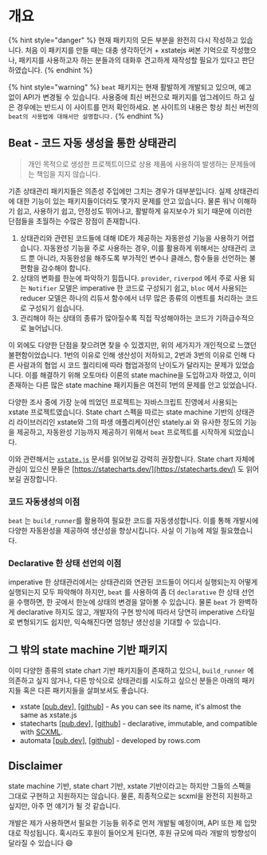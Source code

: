 # 개요

{% hint style="danger" %}
&#x20;현재 패키지의 모든 부분을 완전히 다시 작성하고 있습니다. 처음 이 패키지를 만들 때는 대충 생각하던거 + xstatejs 써본 기억으로 작성했으나, 패키지를 사용하고자 하는 분들과의 대화후 견고하게 재작성할 필요가 있다고 판단하였습니다.&#x20;
{% endhint %}

{% hint style="warning" %}
`beat` 패키지는 현재 활발하게 개발되고 있으며, 예고 없이 API가 변경될 수 있습니다. 사용중에 최신 버전으로 패키지를 업그레이드 하고 싶은 경우에는 반드시 이 사이트를 먼저 확인하세요. 본 사이트의 내용은 항상 최신 버전의 `beat의 사용법에 대해서만 설명합니다.`&#x20;
{% endhint %}

## Beat - 코드 자동 생성을 통한 상태관리

> 개인 목적으로 생성한 프로젝트이므로 상용 제품에 사용하여 발생하는 문제들에는 책임을 지지 않습니다.&#x20;

기존 상태관리 패키지들은 의존성 주입에만 그치는 경우가 대부분입니다. 실제 상태관리에 대한 기능이 있는 패키지들이더라도 몇가지 문제를 안고 있습니다. 물론 워낙 이해하기 쉽고, 사용하기 쉽고, 안정성도 뛰어나고, 활발하게 유지보수가 되기 때문에 이러한 단점들을 초월하는 수많은 장점이 존재합니다.&#x20;

1. 상태관리와 관련된 코드들에 대해 IDE가 제공하는 자동완성 기능을 사용하기 어렵습니다. 자동완성 기능을 주로 사용하는 경우, 이를 활용하게 위해서는 상태관리 코드 뿐 아니라, 자동완성을 해주도록 부가적인 변수나 클래스, 함수들을 선언하는 불편함을 감수해야 합니다.
2. 상태의 변화를 한눈에 파악하기 힘듭니다. `provider`, `riverpod` 에서 주로 사용 되는 `Notifier` 모델은 imperative 한 코드로 구성되기 쉽고, `bloc` 에서 사용되는 reducer 모델은 하나의 리듀서 함수에서 너무 많은 종류의 이벤트를 처리하는 코드로 구성되기 쉽습니다.&#x20;
3. 관리해야 하는 상태의 종류가 많아질수록 직접 작성해야하는 코드가 기하급수적으로 늘어납니다.&#x20;

이 외에도 다양한 단점을 찾으려면 찾을 수 있겠지만, 위의 세가지가 개인적으로 느꼈던 불편함이었습니다. 1번의 이유로 인해 생산성이 저하되고, 2번과 3번의 이유로 인해 다른 사람과의 협업 시 코드 퀄리티에 따라 협업과정의 난이도가 달라지는 문제가 있었습니다. 이를 해결하기 위해 오토마타 이론의 state machine을 도입하고자 하였고, 이미 존재하는 다른 많은 state machine 패키지들은 여전히 1번의 문제를 안고 있었습니다.&#x20;

다양한 조사 중에 가장 눈에 띄었던 프로젝트는 자바스크립트 진영에서 사용되는 xstate 프로젝트였습니다. State chart 스펙을 따르는 state machine 기반의 상태관리 라이브러리인 xstate와 그의 파생 애플리케이션인 stately.ai 와 유사한 정도의 기능을 제공하고, 자동완성 기능까지 제공하기 위해서 `beat` 프로젝트를 시작하게 되었습니다.&#x20;

이와 관련해서는 [`xstate.js`](https://xstate.js.org/docs/) 문서를 읽어보길 강력히 권장합니다. State chart 자체에 관심이 있으신 분들은 [https://statecharts.dev/](https://statecharts.dev/) 도 읽어보길 권장합니다.&#x20;

### 코드 자동생성의 이점&#x20;

`beat` 는 `build_runner`를 활용하여 필요한 코드를 자동생성합니다. 이를 통해 개발시에 다양한 자동완성을 제공하여 생산성을 향상시킵니다. 사실 이 기능에 제일 필요했습니다.&#x20;

### Declarative 한 상태 선언의 이점

imperative 한 상태관리에서는 상태관리와 연관된 코드들이 어디서 실행되는지 어떻게 실행되는지 모두 파악해야 하지만, `beat` 를 사용하여 좀 더 `declarative` 한 상태 선언을 수행하면, 한 곳에서 한눈에 상태의 변경을 알아볼 수 있습니다. 물론 `beat` 가 완벽하게 declarative 하지도 않고, 개발자의 구현 방식에 따라서 당연히 imperative 스타일로 변형되기도 쉽지만, 익숙해진다면 엄청난 생산성을 기대할 수 있습니다.&#x20;

## 그 밖의 state machine 기반 패키지

이미 다양한 종류의 state chart 기반 패키지들이 존재하고 있으니, `build_runner` 에 의존하고 싶지 않거나, 다른 방식으로 상태관리를 시도하고 싶으신 분들은 아래의 패키지들 혹은 다른 패키지들을 살펴보셔도 좋습니다.&#x20;

* xstate \[[pub.dev](https://pub.dev/packages/xstate)], \[[github](https://github.com/sahandevs/xstate.dart)] - As you can see its name, it's almost the same as xstate.js
* statecharts \[[pub.dev](https://pub.dev/packages/statecharts)], \[[github](https://github.com/sarahec/statecharts)] - declarative, immutable, and compatible with [SCXML](https://www.w3.org/TR/scxml/).
* automata \[[pub.dev](https://pub.dev/packages/automata)], \[[github](https://github.com/rows/automata)] - developed by rows.com

## Disclaimer

state machine 기반, state chart 기반, xstate 기반이라고는 하지만 그들의 스펙을 그대로 구현하고 지원하지는 않습니다. 물론, 최종적으로는 scxml을 완전히 지원하고 싶지만, 아주 먼 얘기가 될 것 같습니다.&#x20;

개발은 제가 사용하면서 필요한 기능들 위주로 먼저 개발될 예정이며, API 또한 제 입맛대로 작성됩니다. 혹시라도 후원이 들어오게 된다면, 후원 규모에 따라 개발의 방향성이 달라질 수 있습니다 :smile:
